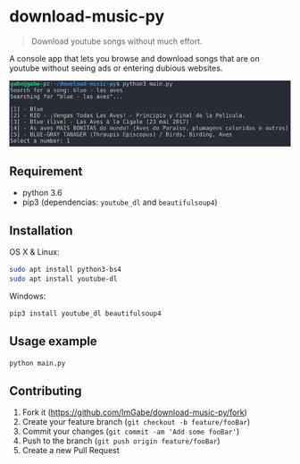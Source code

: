 # download-music-py

> Download youtube songs without much effort.

A console app that lets you browse and download songs that are on youtube without seeing ads or entering dubious websites.

![console](img/screenshot.png)

## Requirement

- python 3.6
- pip3 (dependencias: `youtube_dl` and `beautifulsoup4`)

## Installation

OS X & Linux:

```sh
sudo apt install python3-bs4
sudo apt install youtube-dl
```

Windows:

```sh
pip3 install youtube_dl beautifulsoup4
```

## Usage example

```sh
python main.py
```

## Contributing

1. Fork it (<https://github.com/ImGabe/download-music-py/fork>)
2. Create your feature branch (`git checkout -b feature/fooBar`)
3. Commit your changes (`git commit -am 'Add some fooBar'`)
4. Push to the branch (`git push origin feature/fooBar`)
5. Create a new Pull Request
